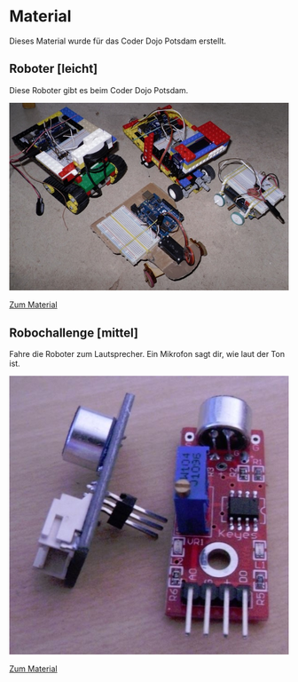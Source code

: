 Material
========

Dieses Material wurde für das Coder Dojo Potsdam erstellt.

Roboter [leicht]
-------

Diese Roboter gibt es beim Coder Dojo Potsdam.

[![Zu den Robotern](roboter/bilder/roboter.jpg)](roboter)

[Zum Material](roboter)

Robochallenge [mittel]
-------------

Fahre die Roboter zum Lautsprecher. Ein Mikrofon sagt dir, wie laut der Ton ist.

[![](tonerkennung/bilder/mikrofone.jpg)](tonerkennung)

[Zum Material](tonerkennung)





